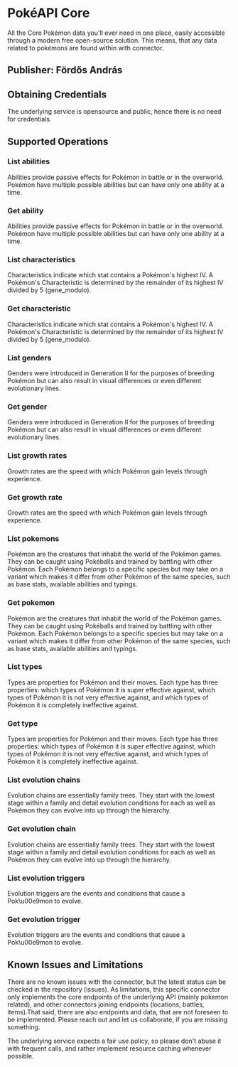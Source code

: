 # PokéAPI Core

All the Core Pokémon data you'll ever need in one place, easily accessible through a modern free open-source solution. This means, that any data related to pokémons are found within with connector.

## Publisher: Fördős András

## Obtaining Credentials

The underlying service is opensource and public, hence there is no need for credentials.

## Supported Operations

### List abilities
Abilities provide passive effects for Pokémon in battle or in the overworld. Pokémon have multiple possible abilities but can have only one ability at a time.

### Get ability
Abilities provide passive effects for Pokémon in battle or in the overworld. Pokémon have multiple possible abilities but can have only one ability at a time.

### List characteristics
Characteristics indicate which stat contains a Pokémon's highest IV. A Pokémon's Characteristic is determined by the remainder of its highest IV divided by 5 (gene_modulo).

### Get characteristic
Characteristics indicate which stat contains a Pokémon's highest IV. A Pokémon's Characteristic is determined by the remainder of its highest IV divided by 5 (gene_modulo).

### List genders
Genders were introduced in Generation II for the purposes of breeding Pokémon but can also result in visual differences or even different evolutionary lines.

### Get gender
Genders were introduced in Generation II for the purposes of breeding Pokémon but can also result in visual differences or even different evolutionary lines.

### List growth rates
Growth rates are the speed with which Pokémon gain levels through experience.

### Get growth rate
Growth rates are the speed with which Pokémon gain levels through experience.

### List pokemons
Pokémon are the creatures that inhabit the world of the Pokémon games. They can be caught using Pokéballs and trained by battling with other Pokémon. Each Pokémon belongs to a specific species but may take on a variant which makes it differ from other Pokémon of the same species, such as base stats, available abilities and typings.

### Get pokemon
Pokémon are the creatures that inhabit the world of the Pokémon games. They can be caught using Pokéballs and trained by battling with other Pokémon. Each Pokémon belongs to a specific species but may take on a variant which makes it differ from other Pokémon of the same species, such as base stats, available abilities and typings.

### List types
Types are properties for Pokémon and their moves. Each type has three properties: which types of Pokémon it is super effective against, which types of Pokémon it is not very effective against, and which types of Pokémon it is completely ineffective against.

### Get type
Types are properties for Pokémon and their moves. Each type has three properties: which types of Pokémon it is super effective against, which types of Pokémon it is not very effective against, and which types of Pokémon it is completely ineffective against.

### List evolution chains
Evolution chains are essentially family trees. They start with the lowest stage within a family and detail evolution conditions for each as well as Pokémon they can evolve into up through the hierarchy.

### Get evolution chain
Evolution chains are essentially family trees. They start with the lowest stage within a family and detail evolution conditions for each as well as Pokémon they can evolve into up through the hierarchy.

### List evolution triggers
Evolution triggers are the events and conditions that cause a Pok\u00e9mon to evolve.

### Get evolution trigger
Evolution triggers are the events and conditions that cause a Pok\u00e9mon to evolve.

## Known Issues and Limitations
There are no known issues with the connector, but the latest status can be checked in the repository (issues). As limitations, this specific connector only implements the core endpoints of the underlying API (mainly pokemon related), and other connectors joining endpoints (locations, battles, items).That said, there are also endpoints and data, that are not foreseen to be implemented. Please reach out and let us collaborate, if you are missing something. 

The underlying service expects a fair use policy, so please don't abuse it with frequent calls, and rather implement resource caching whenever possible.